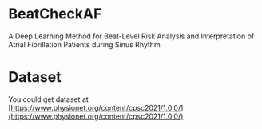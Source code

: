 # BeatCheckAF
A Deep Learning Method for Beat-Level Risk Analysis and Interpretation of Atrial Fibrillation Patients during Sinus Rhythm

# Dataset
You could get dataset at [https://www.physionet.org/content/cpsc2021/1.0.0/](https://www.physionet.org/content/cpsc2021/1.0.0/)
